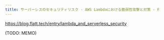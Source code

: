 ```yaml
---
title: サーバーレスのセキュリティリスク - AWS Lambdaにおける脆弱性攻撃と対策 - Flatt Security Blog
---
```


https://blog.flatt.tech/entry/lambda_and_serverless_security

(TODO: MEMO)

